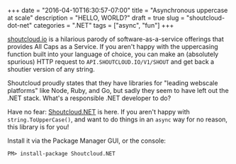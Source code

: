 +++
date        = "2016-04-10T16:30:57-07:00"
title       = "Asynchronous uppercase at scale"
description = "HELLO, WORLD?"
draft       = true
slug        = "shoutcloud-dot-net"
categories  = ".NET"
tags        = ["async", "fun"]
+++

[shoutcloud.io](http://shoutcloud.io/) is a hilarious parody of software-as-a-service offerings that provides All Caps as a Service. If you aren't happy with the uppercasing function built into your language of choice, you can make an (absolutely spurious) HTTP request to `API.SHOUTCLOUD.IO/V1/SHOUT` and get back a shoutier version of any string.

Shoutcloud proudly states that they have libraries for "leading webscale platforms" like Node, Ruby, and Go, but sadly they seem to have left out the .NET stack. What's a responsible .NET developer to do?

<!--more-->

Have no fear: [Shoutcloud.NET](https://www.nuget.org/packages/Shoutcloud.NET) is here. If you aren't happy with `string.ToUpperCase()`, and want to do things in an `async` way for no reason, this library is for you!

Install it via the Package Manager GUI, or the console:

```
PM> install-package Shoutcloud.NET
```
